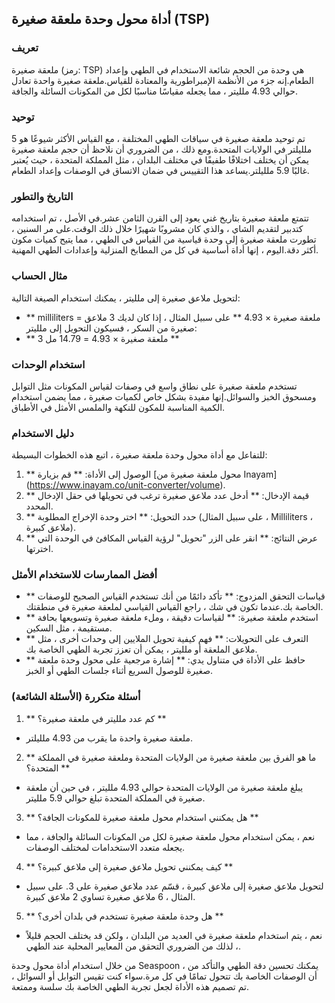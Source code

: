 ## أداة محول وحدة ملعقة صغيرة (TSP)

### تعريف
ملعقة صغيرة (رمز: TSP) هي وحدة من الحجم شائعة الاستخدام في الطهي وإعداد الطعام.إنه جزء من الأنظمة الإمبراطورية والمعتادة للقياس.ملعقة صغيرة واحدة تعادل حوالي 4.93 ملليتر ، مما يجعله مقياسًا مناسبًا لكل من المكونات السائلة والجافة.

### توحيد
تم توحيد ملعقة صغيرة في سياقات الطهي المختلفة ، مع القياس الأكثر شيوعًا هو 5 ملليلتر في الولايات المتحدة.ومع ذلك ، من الضروري أن نلاحظ أن حجم ملعقة صغيرة يمكن أن يختلف اختلافًا طفيفًا في مختلف البلدان ، مثل المملكة المتحدة ، حيث يُعتبر غالبًا 5.9 ملليلتر.يساعد هذا التقييس في ضمان الاتساق في الوصفات وإعداد الطعام.

### التاريخ والتطور
تتمتع ملعقة صغيرة بتاريخ غني يعود إلى القرن الثامن عشر.في الأصل ، تم استخدامه كتدبير لتقديم الشاي ، والذي كان مشروبًا شهيرًا خلال ذلك الوقت.على مر السنين ، تطورت ملعقة صغيرة إلى وحدة قياسية من القياس في الطهي ، مما يتيح كميات مكون أكثر دقة.اليوم ، إنها أداة أساسية في كل من المطابخ المنزلية وإعدادات الطهي المهنية.

### مثال الحساب
لتحويل ملاعق صغيرة إلى ملليتر ، يمكنك استخدام الصيغة التالية:
- ** milliliters = ملعقة صغيرة × 4.93 **
على سبيل المثال ، إذا كان لديك 3 ملاعق صغيرة من السكر ، فسيكون التحويل إلى ملليتر:
- ** 3 ملعقة صغيرة × 4.93 = 14.79 مل **

### استخدام الوحدات
تستخدم ملعقة صغيرة على نطاق واسع في وصفات لقياس المكونات مثل التوابل ومسحوق الخبز والسوائل.إنها مفيدة بشكل خاص لكميات صغيرة ، مما يضمن استخدام الكمية المناسبة للمكون للنكهة والملمس الأمثل في الأطباق.

### دليل الاستخدام
للتفاعل مع أداة محول وحدة ملعقة صغيرة ، اتبع هذه الخطوات البسيطة:
1. ** الوصول إلى الأداة: ** قم بزيارة [محول ملعقة صغيرة من Inayam] (https://www.inayam.co/unit-converter/volume).
2. ** قيمة الإدخال: ** أدخل عدد ملاعق صغيرة ترغب في تحويلها في حقل الإدخال المحدد.
3. ** حدد التحويل: ** اختر وحدة الإخراج المطلوبة (على سبيل المثال ، Milliliters ، ملاعق كبيرة).
4. ** عرض النتائج: ** انقر على الزر "تحويل" لرؤية القياس المكافئ في الوحدة التي اخترتها.

### أفضل الممارسات للاستخدام الأمثل
- ** قياسات التحقق المزدوج: ** تأكد دائمًا من أنك تستخدم القياس الصحيح للوصفات الخاصة بك.عندما تكون في شك ، راجع القياس القياسي لملعقة صغيرة في منطقتك.
- ** استخدم ملعقة صغيرة: ** لقياسات دقيقة ، وملء ملعقة صغيرة وتسويعها بحافة مستقيمة ، مثل السكين.
- ** التعرف على التحويلات: ** فهم كيفية تحويل الملايين إلى وحدات أخرى ، مثل ملاعق الملعقة أو ملليتر ، يمكن أن تعزز تجربة الطهي الخاصة بك.
- ** حافظ على الأداة في متناول يدي: ** إشارة مرجعية على محول وحدة ملعقة صغيرة للوصول السريع أثناء جلسات الطهي أو الخبز.

### أسئلة متكررة (الأسئلة الشائعة)

1. ** كم عدد ملليتر في ملعقة صغيرة؟ **
- ملعقة صغيرة واحدة ما يقرب من 4.93 ملليلتر.

2. ** ما هو الفرق بين ملعقة صغيرة من الولايات المتحدة وملعقة صغيرة في المملكة المتحدة؟ **
- يبلغ ملعقة صغيرة من الولايات المتحدة حوالي 4.93 ملليتر ، في حين أن ملعقة صغيرة في المملكة المتحدة تبلغ حوالي 5.9 ملليتر.

3. ** هل يمكنني استخدام محول ملعقة صغيرة للمكونات الجافة؟ **
- نعم ، يمكن استخدام محول ملعقة صغيرة لكل من المكونات السائلة والجافة ، مما يجعله متعدد الاستخدامات لمختلف الوصفات.

4. ** كيف يمكنني تحويل ملاعق صغيرة إلى ملاعق كبيرة؟ **
- لتحويل ملاعق صغيرة إلى ملاعق كبيرة ، قسّم عدد ملاعق صغيرة على 3. على سبيل المثال ، 6 ملاعق صغيرة تساوي 2 ملاعق كبيرة.

5. ** هل وحدة ملعقة صغيرة تستخدم في بلدان أخرى؟ **
- نعم ، يتم استخدام ملعقة صغيرة في العديد من البلدان ، ولكن قد يختلف الحجم قليلاً ، لذلك من الضروري التحقق من المعايير المحلية عند الطهي.

من خلال استخدام أداة محول وحدة Seaspoon ، يمكنك تحسين دقة الطهي والتأكد من أن الوصفات الخاصة بك تتحول تمامًا في كل مرة.سواء كنت تقيس التوابل أو السوائل ، تم تصميم هذه الأداة لجعل تجربة الطهي الخاصة بك سلسة وممتعة.